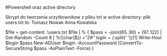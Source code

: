 #Powershell oraz active directory

Skrypt do tworzenia urzytkownikow z pliku txt w active directory:
plik users.txt to:
Tomasz Nowak
Anna Kowalska

$file = get-content .\users.txt
$file | % { 
 $pass = -join((65..90) + (97..122) | Get-Random -Count 8 | %{[char]$_}) +"2#"
 $login = ($_.split(' '))[1]
 Write-Host $login $pass
 New-ADUser $login -AccountPassword (ConvertTo-SecureString $pass -AsPlainText -Force)
}
